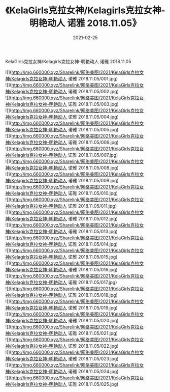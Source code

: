 ﻿---
layout: post
title:  《KelaGirls克拉女神/Kelagirls克拉女神-明艳动人 诺雅 2018.11.05》
date:   2021-02-25
img: http://img.660000.xyz/Sharelink/网络美图/2021/KelaGirls克拉女神/Kelagirls克拉女神-明艳动人 诺雅 2018.11.05/000.jpg
categories: [美女, 清纯, 唯美]
---

KelaGirls克拉女神/Kelagirls克拉女神-明艳动人 诺雅 2018.11.05

 ![](http://img.660000.xyz/Sharelink/网络美图/2021/KelaGirls克拉女神/Kelagirls克拉女神-明艳动人 诺雅 2018.11.05/001.jpg) <br>![](http://img.660000.xyz/Sharelink/网络美图/2021/KelaGirls克拉女神/Kelagirls克拉女神-明艳动人 诺雅 2018.11.05/002.jpg) <br>![](http://img.660000.xyz/Sharelink/网络美图/2021/KelaGirls克拉女神/Kelagirls克拉女神-明艳动人 诺雅 2018.11.05/003.jpg) <br>![](http://img.660000.xyz/Sharelink/网络美图/2021/KelaGirls克拉女神/Kelagirls克拉女神-明艳动人 诺雅 2018.11.05/004.jpg) <br>![](http://img.660000.xyz/Sharelink/网络美图/2021/KelaGirls克拉女神/Kelagirls克拉女神-明艳动人 诺雅 2018.11.05/005.jpg) <br>![](http://img.660000.xyz/Sharelink/网络美图/2021/KelaGirls克拉女神/Kelagirls克拉女神-明艳动人 诺雅 2018.11.05/006.jpg) <br>![](http://img.660000.xyz/Sharelink/网络美图/2021/KelaGirls克拉女神/Kelagirls克拉女神-明艳动人 诺雅 2018.11.05/007.jpg) <br>![](http://img.660000.xyz/Sharelink/网络美图/2021/KelaGirls克拉女神/Kelagirls克拉女神-明艳动人 诺雅 2018.11.05/008.jpg) <br>![](http://img.660000.xyz/Sharelink/网络美图/2021/KelaGirls克拉女神/Kelagirls克拉女神-明艳动人 诺雅 2018.11.05/009.jpg) <br>![](http://img.660000.xyz/Sharelink/网络美图/2021/KelaGirls克拉女神/Kelagirls克拉女神-明艳动人 诺雅 2018.11.05/010.jpg) <br>![](http://img.660000.xyz/Sharelink/网络美图/2021/KelaGirls克拉女神/Kelagirls克拉女神-明艳动人 诺雅 2018.11.05/011.jpg) <br>![](http://img.660000.xyz/Sharelink/网络美图/2021/KelaGirls克拉女神/Kelagirls克拉女神-明艳动人 诺雅 2018.11.05/012.jpg) <br>![](http://img.660000.xyz/Sharelink/网络美图/2021/KelaGirls克拉女神/Kelagirls克拉女神-明艳动人 诺雅 2018.11.05/013.jpg) <br>![](http://img.660000.xyz/Sharelink/网络美图/2021/KelaGirls克拉女神/Kelagirls克拉女神-明艳动人 诺雅 2018.11.05/014.jpg) <br>![](http://img.660000.xyz/Sharelink/网络美图/2021/KelaGirls克拉女神/Kelagirls克拉女神-明艳动人 诺雅 2018.11.05/015.jpg) <br>![](http://img.660000.xyz/Sharelink/网络美图/2021/KelaGirls克拉女神/Kelagirls克拉女神-明艳动人 诺雅 2018.11.05/016.jpg) <br>![](http://img.660000.xyz/Sharelink/网络美图/2021/KelaGirls克拉女神/Kelagirls克拉女神-明艳动人 诺雅 2018.11.05/017.jpg) <br>![](http://img.660000.xyz/Sharelink/网络美图/2021/KelaGirls克拉女神/Kelagirls克拉女神-明艳动人 诺雅 2018.11.05/018.jpg) <br>![](http://img.660000.xyz/Sharelink/网络美图/2021/KelaGirls克拉女神/Kelagirls克拉女神-明艳动人 诺雅 2018.11.05/019.jpg) <br>![](http://img.660000.xyz/Sharelink/网络美图/2021/KelaGirls克拉女神/Kelagirls克拉女神-明艳动人 诺雅 2018.11.05/020.jpg) <br>![](http://img.660000.xyz/Sharelink/网络美图/2021/KelaGirls克拉女神/Kelagirls克拉女神-明艳动人 诺雅 2018.11.05/021.jpg) <br>![](http://img.660000.xyz/Sharelink/网络美图/2021/KelaGirls克拉女神/Kelagirls克拉女神-明艳动人 诺雅 2018.11.05/022.jpg) <br>![](http://img.660000.xyz/Sharelink/网络美图/2021/KelaGirls克拉女神/Kelagirls克拉女神-明艳动人 诺雅 2018.11.05/023.jpg) <br>![](http://img.660000.xyz/Sharelink/网络美图/2021/KelaGirls克拉女神/Kelagirls克拉女神-明艳动人 诺雅 2018.11.05/024.jpg) <br>![](http://img.660000.xyz/Sharelink/网络美图/2021/KelaGirls克拉女神/Kelagirls克拉女神-明艳动人 诺雅 2018.11.05/025.jpg) <br>